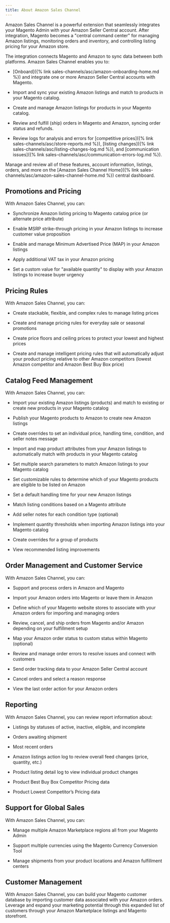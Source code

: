 ```yaml
---
title: About Amazon Sales Channel
---
```


Amazon Sales Channel is a powerful extension that seamlessly integrates your Magento Admin with your Amazon Seller Central account. After integration, Magento becomes a "central command center" for managing Amazon listings, monitoring orders and inventory, and controlling listing pricing for your Amazon store.

The integration connects Magento and Amazon to sync data between both platforms. Amazon Sales Channel enables you to:

- [Onboard]({% link sales-channels/asc/amazon-onboarding-home.md %}) and integrate one or more Amazon Seller Central accounts with Magento.

- Import and sync your existing Amazon listings and match to products in your Magento catalog.

- Create and manage Amazon listings for products in your Magento catalog.

- Review and fulfill (ship) orders in Magento and Amazon, syncing order status and refunds.

- Review logs for analysis and errors for [competitive prices]({% link sales-channels/asc/store-reports.md %}), [listing changes]({% link sales-channels/asc/listing-changes-log.md %}), and [communication issues]({% link sales-channels/asc/communication-errors-log.md %}).

Manage and review all of these features, account information, listings, orders, and more on the [Amazon Sales Channel Home]({% link sales-channels/asc/amazon-sales-channel-home.md %}) central dashboard.

## Promotions and Pricing

With Amazon Sales Channel, you can:

- Synchronize Amazon listing pricing to Magento catalog price (or alternate price attribute)

- Enable MSRP strike-through pricing in your Amazon listings to increase customer value proposition

- Enable and manage Minimum Advertised Price (MAP) in your Amazon listings

- Apply additional VAT tax in your Amazon pricing

- Set a custom value for "available quantity" to display with your Amazon listings to increase buyer urgency

## Pricing Rules

With Amazon Sales Channel, you can:

- Create stackable, flexible, and complex rules to manage listing prices

- Create and manage pricing rules for everyday sale or seasonal promotions

- Create price floors and ceiling prices to protect your lowest and highest prices

- Create and manage intelligent pricing rules that will automatically adjust your product pricing relative to other Amazon competitors (lowest Amazon competitor and Amazon Best Buy Box price)

## Catalog Feed Management

With Amazon Sales Channel, you can:

- Import your existing Amazon listings (products) and match to existing or create new products in your Magento catalog

- Publish your Magento products to Amazon to create new Amazon listings

- Create overrides to set an individual price, handling time, condition, and seller notes message

- Import and map product attributes from your Amazon listings to automatically match with products in your Magento catalog

- Set multiple search parameters to match Amazon listings to your Magento catalog

- Set customizable rules to determine which of your Magento products are eligible to be listed on Amazon

- Set a default handling time for your new Amazon listings

- Match listing conditions based on a Magento attribute

- Add seller notes for each condition type (optional)

- Implement quantity thresholds when importing Amazon listings into your Magento catalog

- Create overrides for a group of products

- View recommended listing improvements

## Order Management and Customer Service

With Amazon Sales Channel, you can:

- Support and process orders in Amazon and Magento

- Import your Amazon orders into Magento or leave them in Amazon

- Define which of your Magento website stores to associate with your Amazon orders for importing and managing orders

- Review, cancel, and ship orders from Magento and/or Amazon depending on your fulfillment setup

- Map your Amazon order status to custom status within Magento (optional)

- Review and manage order errors to resolve issues and connect with customers

- Send order tracking data to your Amazon Seller Central account

- Cancel orders and select a reason response

- View the last order action for your Amazon orders

## Reporting

With Amazon Sales Channel, you can review report information about:

- Listings by statuses of active, inactive, eligible, and incomplete

- Orders awaiting shipment

- Most recent orders

- Amazon listings action log to review overall feed changes (price, quantity, etc.)

- Product listing detail log to view individual product changes

- Product Best Buy Box Competitor Pricing data

- Product Lowest Competitor’s Pricing data

## Support for Global Sales

With Amazon Sales Channel, you can:

- Manage multiple Amazon Marketplace regions all from your Magento Admin

- Support multiple currencies using the Magento Currency Conversion Tool

- Manage shipments from your product locations and Amazon fulfillment centers

## Customer Management

With Amazon Sales Channel, you can build your Magento customer database by importing customer data associated with your Amazon orders. Leverage and expand your marketing potential through this expanded list of customers through your Amazon Marketplace listings and Magento storefront.
